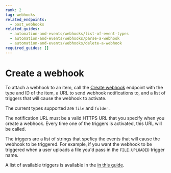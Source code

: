 ```yaml
---
rank: 2
tag: webhooks
related_endpoints:
  - post_webhooks
related_guides:
  - automation-and-events/webhooks/list-of-event-types
  - automation-and-events/webhooks/parse-a-webhook
  - automation-and-events/webhooks/delete-a-webhook
required_guides: []
---
```


# Create a webhook

To attach a webhook to an item, call the [Create webhook][1] endpoint with the
type and ID of the item, a URL to send webhook notifications to, and a list of
triggers that will cause the webhook to activate.

<Samples id='post_webhooks' >

</Samples>

The current types supported are `file` and `folder`.

The notification URL must be a valid HTTPS URL that you specify when you create
a webhook. Every time one of the triggers is activated, this URL will be called.

The triggers are a list of strings that speficy the events that will cause the
webhook to be triggered. For example, if you want the webhook to be triggered
when a user uploads a file you'd pass in the `FILE.UPLOADED` trigger name.

A list of available triggers is available in the [in this guide][2].

[1]: ../../../reference/automation-and-events/#post-webhooks
[2]: ../../../reference/automation-and-events/#post_webhooks-triggers
